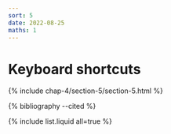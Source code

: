 ```yaml
---
sort: 5
date: 2022-08-25
maths: 1
---
```


# Keyboard shortcuts

{% include chap-4/section-5/section-5.html %}

{% bibliography --cited %}

{% include list.liquid all=true %}
